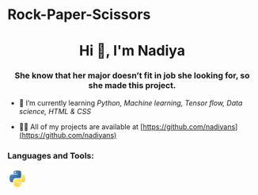# Rock-Paper-Scissors

<h1 align="center">Hi 👋, I'm Nadiya</h1>
<h3 align="center">She know that her major doesn’t fit in job she looking for, so she made this project.</h3>

- 🌱 I’m currently learning *Python, Machine learning, Tensor flow, Data science, HTML & CSS*

- 👨‍💻 All of my projects are available at [https://github.com/nadiyans](https://github.com/nadiyans)


<h3 align="left">Languages and Tools:</h3>
<p align="left"> <a href="https://www.python.org" target="_blank"> <img src="https://raw.githubusercontent.com/devicons/devicon/master/icons/python/python-original.svg" alt="python" width="40" height="40"/> </a> </p>
